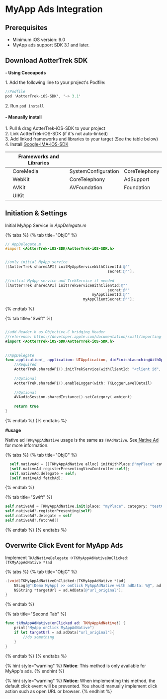 # MyApp Ads Integration

## Prerequisites

* Minimum iOS version: 9.0
* MyApp ads support SDK 3.1 and later.

## Download AotterTrek SDK

**- Using Cocoapods**

&#x20;    1\. Add the following line to your project's Podfile:

```objectivec
//Podfile
pod 'AotterTrek-iOS-SDK', '~> 3.1'
```

&#x20;   2\. Run `pod install`

#### - Manually install

&#x20;   1\. Pull & drag AotterTrek-iOS-SDK to your project\
&#x20;   2\. Link AotterTrek-iOS-SDK (if it's not auto-linked)\
&#x20;   3\. Add linked frameworks and libraries to your target (See the table below)\
&#x20;   4\. Install [Google-IMA-iOS-SDK](https://developers.google.com/interactive-media-ads/docs/sdks/ios/)

|   | Frameworks and Libraries |                     |               |
| - | ------------------------ | ------------------- | ------------- |
|   | CoreMedia                | SystemConfiguration | CoreTelephony |
|   | WebKit                   | CoreTelephony       | AdSupport     |
|   | AVKit                    | AVFoundation        | Foundation    |
|   | UIKit                    |                     |               |

## Initiation & Settings <a href="#initial-sdk" id="initial-sdk"></a>

Initial MyApp Service in _AppDelegate.m_

{% tabs %}
{% tab title="ObjC" %}
```objectivec
// AppDelegate.m
#import <AotterTrek-iOS-SDK/AotterTrek-iOS-SDK.h>


//only initial MyApp service
[[AotterTrek sharedAPI] initMyAppServiceWithClientId:@""
                                              secret:@""]; 
 
//initial MyApp service and TrekService if needed
[[AotterTrek sharedAPI] initTrekServiceWithClientId:@""
                                              secret:@""
                                       myAppClientId:@""
                                   myAppClientSecret:@""];
```
{% endtab %}

{% tab title="Swift" %}
```swift

//add Header.h as Objective-C bridging Header
//reference: https://developer.apple.com/documentation/swift/importing-objective-c-into-swift
#import <AotterTrek-iOS-SDK/AotterTrek-iOS-SDK.h>
​
​
//AppDelegate
func application(_ application: UIApplication, didFinishLaunchingWithOptions launchOptions: [UIApplication.LaunchOptionsKey: Any]?) -> Bool {
    //Required
    AotterTrek.sharedAPI().initTrekService(withClientId: "<client id", secret: "<client secret>")
    
    //Optional
    AotterTrek.sharedAPI().enableLogger(with: TKLoggerLevelDetail)
    
    //Optional
    AVAudioSession.sharedInstance().setCategory(.ambient)
    
    return true
}
```
{% endtab %}
{% endtabs %}

**#usage**

Native ad `TKMyAppAdNative` usage is the same as `TKAdNative`. See[ Native Ad](ad-formats/) for more information.

{% tabs %}
{% tab title="ObjC" %}
```objectivec
  self.nativeAd = [[TKMyAppAdNative alloc] initWithPlace:@"myPlace" category:@"testCategory"];
  [self.nativeAd registerPresentingViewController:self];
  self.nativeAd.delegate = self;
  [self.nativeAd fetchAd];
```
{% endtab %}

{% tab title="Swift" %}
```swift
self.nativeAd = TKMyAppAdNative.init(place: "myPlace", category: "testCategory")
self.nativeAd?.registerPresenting(self)
self.nativeAd?.delegate = self
self.nativeAd?.fetchAd()
```
{% endtab %}
{% endtabs %}

## Overwrite Click Event for MyApp Ads <a href="#overwrite-click-event-for-myapp-ads" id="overwrite-click-event-for-myapp-ads"></a>

Implement `TKAdNativeDelegate` ->`TKMyAppAdNativeOnClicked:(TKMyAppAdNative *)ad`

{% tabs %}
{% tab title="ObjC" %}
```objectivec
-(void)TKMyAppAdNativeOnClicked:(TKMyAppAdNative *)ad{
    NSLog(@"[Demo MyApp] >> onClick MyAppAdNative with adData: %@", ad.AdData);
    NSString *targetUrl = ad.AdData[@"url_original"];
}
```
{% endtab %}

{% tab title="Second Tab" %}
```swift
func tkMyAppAdNative(onClicked ad: TKMyAppAdNative!) {
    print("MyApp onClick MyAppAdNative")
    if let targetUrl = ad.adData["url_original"]{
        //do something
    }
}
```
{% endtab %}
{% endtabs %}

{% hint style="warning" %}
**Notice**: This method is only available for MyApp's ads.&#x20;
{% endhint %}

{% hint style="warning" %}
**Notice:** When implementing this method, the default click event will be prevented. You should manually implement click action such as open URL or browser.
{% endhint %}
